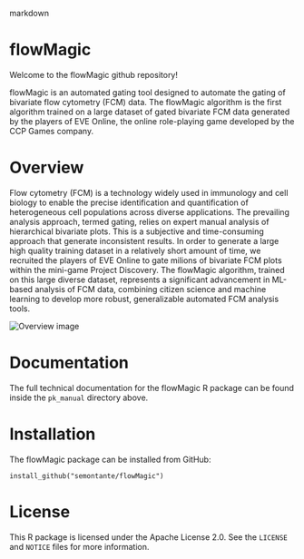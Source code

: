 markdown

# flowMagic 

Welcome to the flowMagic github repository! 

flowMagic is an automated gating tool designed to automate the gating of bivariate flow cytometry (FCM) data. 
The flowMagic algorithm is the first algorithm trained on a large dataset of gated bivariate FCM data generated by the players of EVE Online, the online role-playing game developed by the CCP Games company.




# Overview

Flow cytometry (FCM) is a technology widely used in immunology and cell biology to enable the precise identification and quantification of heterogeneous cell populations across diverse applications. The prevailing analysis approach, termed gating, relies on expert manual analysis of hierarchical bivariate plots.  This is a subjective and time-consuming approach that generate inconsistent results. In order to generate a large high quality training dataset in a relatively short amount of time, we recruited the players of EVE Online to gate milions of bivariate FCM plots within the mini-game Project Discovery. The flowMagic algorithm, trained on this large diverse dataset, represents a significant advancement in ML-based analysis of FCM data, combining citizen science and machine learning to develop more robust, generalizable automated FCM analysis tools.

![Overview image](path/to/logo.png)  <!-- Image stored on the flowMagic github page and git folder -->

# Documentation

The  full technical documentation for the flowMagic R package can be found inside the `pk_manual` directory above.

# Installation

The flowMagic package can be installed from GitHub:

```
install_github("semontante/flowMagic")
```


# License
This R package is licensed under the Apache License 2.0. See the `LICENSE` and `NOTICE` files for more information.


